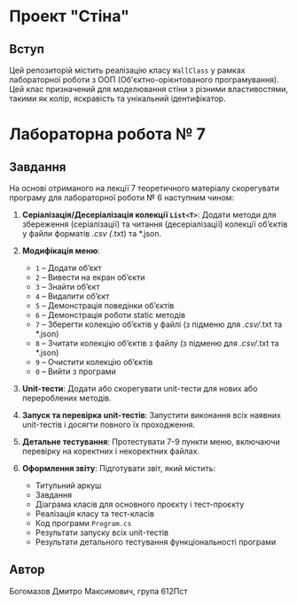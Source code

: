 # Проект "Стіна"

## Вступ

Цей репозиторій містить реалізацію класу `WallClass` у рамках лабораторної роботи з ООП (Об'єктно-орієнтованого програмування). Цей клас призначений для моделювання стіни з різними властивостями, такими як колір, яскравість та унікальний ідентифікатор.

# Лабораторна робота № 7

## Завдання

На основі отриманого на лекції 7 теоретичного матеріалу скорегувати програму для лабораторної роботи № 6 наступним чином:

1. **Серіалізація/Десеріалізація колекції `List<T>`**: Додати методи для збереження (серіалізації) та читання (десеріалізації) колекції об’єктів у файли форматів *.csv (*.txt) та *.json.

2. **Модифікація меню**:
   - `1` – Додати об’єкт
   - `2` – Вивести на екран об’єкти
   - `3` – Знайти об’єкт
   - `4` – Видалити об’єкт
   - `5` – Демонстрація поведінки об’єктів
   - `6` – Демонстрація роботи static методів
   - `7` – Зберегти колекцію об’єктів у файлі (з підменю для *.csv/*.txt та *.json)
   - `8` – Зчитати колекцію об’єктів з файлу (з підменю для *.csv/*.txt та *.json)
   - `9` – Очистити колекцію об’єктів
   - `0` – Вийти з програми

3. **Unit-тести**: Додати або скорегувати unit-тести для нових або перероблених методів.

4. **Запуск та перевірка unit-тестів**: Запустити виконання всіх наявних unit-тестів і досягти повного їх проходження.

5. **Детальне тестування**: Протестувати 7-9 пункти меню, включаючи перевірку на коректних і некоректних файлах.

6. **Оформлення звіту**: Підготувати звіт, який містить:
   - Титульний аркуш
   - Завдання
   - Діаграма класів для основного проєкту і тест-проєкту
   - Реалізація класу та тест-класів
   - Код програми `Program.cs`
   - Результати запуску всіх unit-тестів
   - Результати детального тестування функціональності програми

## Автор

Богомазов Дмитро Максимович, група 612Пст
